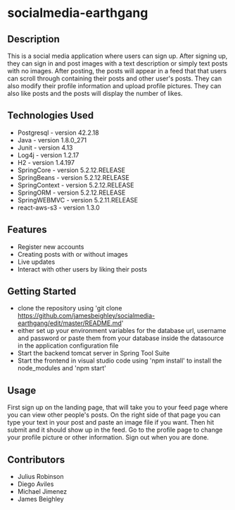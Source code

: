 # socialmedia-earthgang

## Description
This is a social media application where users can sign up. After signing up, they can sign in and post images with a text description or simply text posts with no images. After posting, the posts will appear in a feed that that users can scroll through containing their posts and other user's posts. They can also modify their profile information and upload profile pictures. They can also like posts and the posts will display the number of likes.

## Technologies Used
* Postgresql - version 42.2.18
* Java - version 1.8.0_271
* Junit - version 4.13
* Log4j - version 1.2.17
* H2 - version 1.4.197
* SpringCore - version 5.2.12.RELEASE
* SpringBeans - version 5.2.12.RELEASE
* SpringContext - version 5.2.12.RELEASE
* SpringORM - version 5.2.12.RELEASE
* SpringWEBMVC - version 5.2.11.RELEASE
* react-aws-s3 - version 1.3.0

## Features

* Register new accounts
* Creating posts with or without images
* Live updates
* Interact with other users by liking their posts

## Getting Started

* clone the repository using 'git clone https://github.com/jamesbeighley/socialmedia-earthgang/edit/master/README.md'
* either set up your environment variables for the database url, username and password or paste them from your database inside the datasource in the application configuration file
* Start the backend tomcat server in Spring Tool Suite
* Start the frontend in visual studio code using 'npm install' to install the node_modules and 'npm start'

## Usage

First sign up on the landing page, that will take you to your feed page where you can view other people's posts. On the right side of that page you can type your text in your post and paste an image file if you want. Then hit submit and it should show up in the feed. Go to the profile page to change your profile picture or other information. Sign out when you are done.

## Contributors

* Julius Robinson
* Diego Aviles
* Michael Jimenez
* James Beighley
